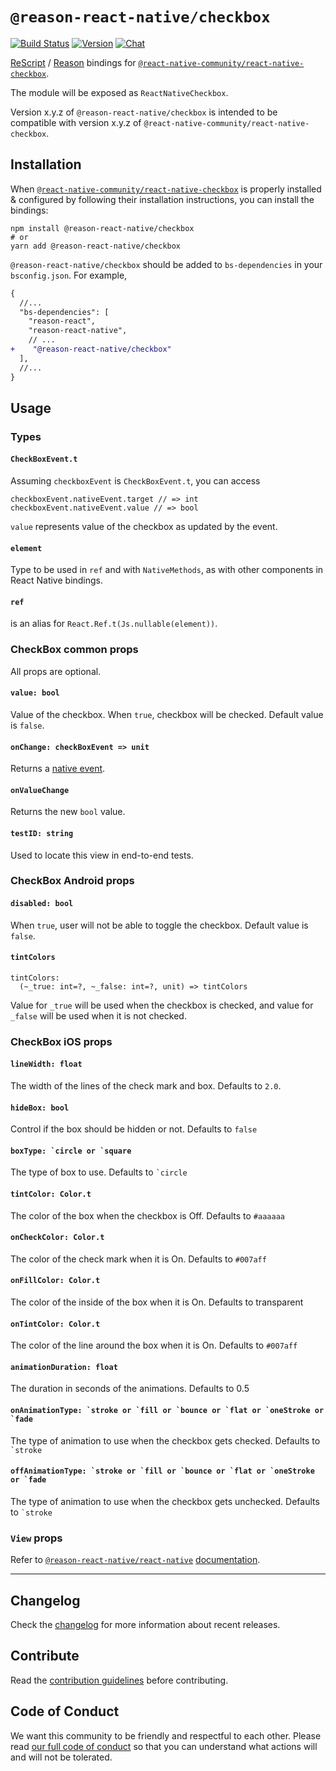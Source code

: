 # `@reason-react-native/checkbox`

[![Build Status](https://github.com/reason-react-native/checkbox/workflows/Build/badge.svg)](https://github.com/reason-react-native/checkbox/actions)
[![Version](https://img.shields.io/npm/v/@reason-react-native/checkbox.svg)](https://www.npmjs.com/@reason-react-native/checkbox)
[![Chat](https://img.shields.io/discord/235176658175262720.svg?logo=discord&colorb=blue)](https://reasonml-community.github.io/reason-react-native/discord/)

[ReScript](https://rescript-lang.org) / [Reason](https://reasonml.github.io) bindings for
[`@react-native-community/react-native-checkbox`](https://github.com/react-native-checkbox/react-native-checkbox).

The module will be exposed as `ReactNativeCheckbox`.

Version x.y.z of `@reason-react-native/checkbox` is intended to be compatible
with version x.y.z of `@react-native-community/react-native-checkbox`.

## Installation

When
[`@react-native-community/react-native-checkbox`](https://github.com/react-native-checkbox/react-native-checkbox)
is properly installed & configured by following their installation instructions,
you can install the bindings:

```console
npm install @reason-react-native/checkbox
# or
yarn add @reason-react-native/checkbox
```

`@reason-react-native/checkbox` should be added to `bs-dependencies` in your
`bsconfig.json`. For example,

```diff
{
  //...
  "bs-dependencies": [
    "reason-react",
    "reason-react-native",
    // ...
+    "@reason-react-native/checkbox"
  ],
  //...
}
```

## Usage

### Types

#### `CheckBoxEvent.t`

Assuming `checkboxEvent` is `CheckBoxEvent.t`, you can access

```reason
checkboxEvent.nativeEvent.target // => int
checkboxEvent.nativeEvent.value // => bool
```

`value` represents value of the checkbox as updated by the event.

#### `element`

Type to be used in `ref` and with `NativeMethods`, as with other components in
React Native bindings.

#### `ref`

is an alias for `React.Ref.t(Js.nullable(element))`.

### CheckBox common props

All props are optional.

#### `value: bool`

Value of the checkbox. When `true`, checkbox will be checked. Default value is
`false`.

#### `onChange: checkBoxEvent => unit`

Returns a [native event](#checkBoxEvent).

#### `onValueChange`

Returns the new `bool` value.

#### `testID: string`

Used to locate this view in end-to-end tests.

### CheckBox Android props

#### `disabled: bool`

When `true`, user will not be able to toggle the checkbox. Default value is
`false`.

#### `tintColors`

```reason
tintColors:
  (~_true: int=?, ~_false: int=?, unit) => tintColors
```

Value for `_true` will be used when the checkbox is checked, and value for
`_false` will be used when it is not checked.

### CheckBox iOS props

#### `lineWidth: float`

The width of the lines of the check mark and box. Defaults to `2.0`.

#### `hideBox: bool`

Control if the box should be hidden or not. Defaults to `false`

#### `` boxType: `circle or `square ``

The type of box to use. Defaults to `` `circle ``

#### `tintColor: Color.t`

The color of the box when the checkbox is Off. Defaults to `#aaaaaa`

#### `onCheckColor: Color.t`

The color of the check mark when it is On. Defaults to `#007aff`

#### `onFillColor: Color.t`

The color of the inside of the box when it is On. Defaults to transparent

#### `onTintColor: Color.t`

The color of the line around the box when it is On. Defaults to `#007aff`

#### `animationDuration: float`

The duration in seconds of the animations. Defaults to 0.5

#### `` onAnimationType: `stroke or `fill or `bounce or `flat or `oneStroke or `fade ``

The type of animation to use when the checkbox gets checked. Defaults to
`` `stroke ``

#### `` offAnimationType: `stroke or `fill or `bounce or `flat or `oneStroke or `fade ``

The type of animation to use when the checkbox gets unchecked. Defaults to
`` `stroke ``

### `View` props

Refer to
[`@reason-react-native/react-native`](https://github.com/reason-react-native/react-native)
[documentation](https://reasonml-community.github.io/reason-react-native/en/docs/components/View/).

---

## Changelog

Check the [changelog](./CHANGELOG.md) for more information about recent
releases.

## Contribute

Read the [contribution guidelines](./CONTRIBUTING.md) before contributing.

## Code of Conduct

We want this community to be friendly and respectful to each other. Please read
[our full code of conduct](./CODE_OF_CONDUCT.md) so that you can understand what
actions will and will not be tolerated.
